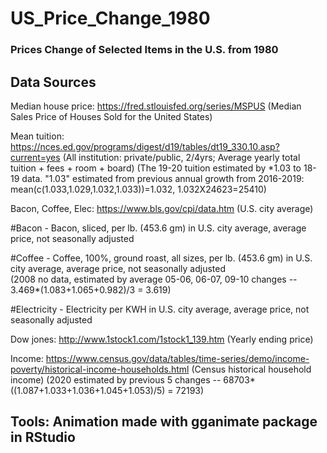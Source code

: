 # US_Price_Change_1980
### Prices Change of Selected Items in the U.S. from 1980

## Data Sources
Median house price: https://fred.stlouisfed.org/series/MSPUS
(Median Sales Price of Houses Sold for the United States)

Mean tuition: https://nces.ed.gov/programs/digest/d19/tables/dt19_330.10.asp?current=yes
(All institution: private/public, 2/4yrs; Average yearly total tuition + fees + room + board)
(The 19-20 tuition estimated by *1.03 to 18-19 data. "1.03" estimated from previous annual growth from 2016-2019: mean(c(1.033,1.029,1.032,1.033))=1.032,
1.032X24623=25410)

Bacon, Coffee, Elec: https://www.bls.gov/cpi/data.htm (U.S. city average)

#Bacon - Bacon, sliced, per lb. (453.6 gm) in U.S. city average, average price, not seasonally adjusted				

#Coffee - Coffee, 100%, ground roast, all sizes, per lb. (453.6 gm) in U.S. city average, average price, not seasonally adjusted				
(2008 no data, estimated by average 05-06, 06-07, 09-10 changes -- 3.469*(1.083+1.065+0.982)/3 = 3.619)

#Electricity - Electricity per KWH in U.S. city average, average price, not seasonally adjusted				

Dow jones: http://www.1stock1.com/1stock1_139.htm (Yearly ending price)

Income: https://www.census.gov/data/tables/time-series/demo/income-poverty/historical-income-households.html 
(Census historical household income)
(2020 estimated by previous 5 changes -- 68703*((1.087+1.033+1.036+1.045+1.053)/5) = 72193)


## Tools: Animation made with gganimate package in RStudio
